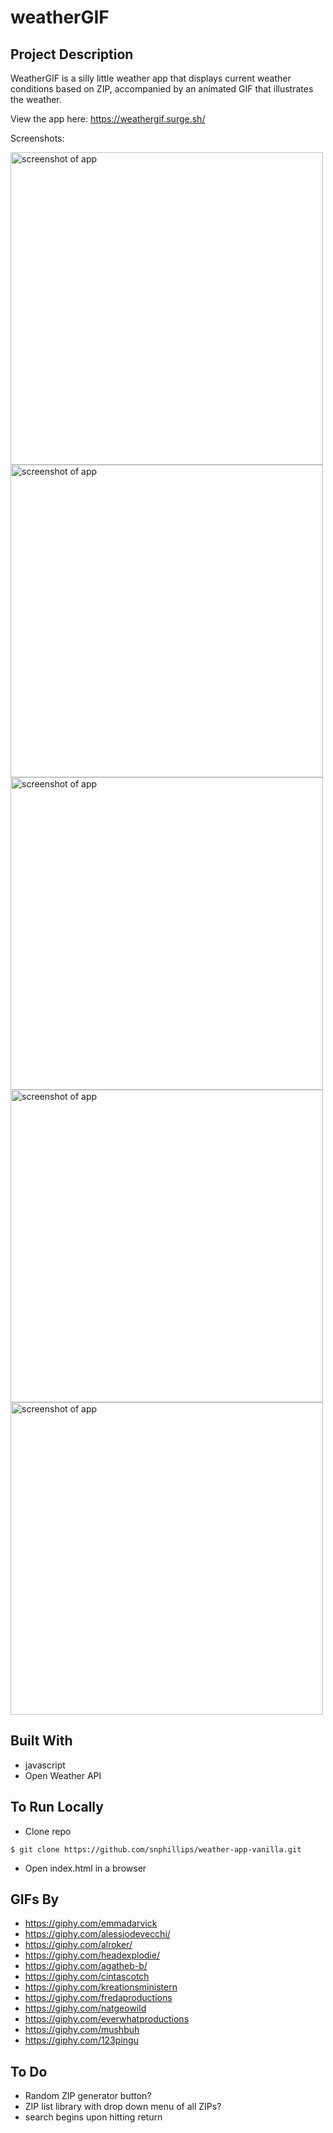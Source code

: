 # weatherGIF

## Project Description

WeatherGIF is a silly little weather app that displays current weather conditions based on ZIP, accompanied by an animated GIF that illustrates the weather.

View the app here: https://weathergif.surge.sh/

Screenshots:

<img src="https://i.imgur.com/sZIOolK.png" width="500" alt="screenshot of app">
<img src="https://i.imgur.com/sQ76XfT.jpg" width="500" alt="screenshot of app">
<img src="https://i.imgur.com/iPDNNPO.jpg" width="500" alt="screenshot of app">
<img src="https://i.imgur.com/7xJLvzx.png" width="500" alt="screenshot of app">
<img src="https://i.imgur.com/G6PItKP.png" width="500" alt="screenshot of app">

## Built With
- javascript
- Open Weather API

## To Run Locally
- Clone repo

`$ git clone https://github.com/snphillips/weather-app-vanilla.git`
- Open index.html in a browser

## GIFs By
- https://giphy.com/emmadarvick
- https://giphy.com/alessiodevecchi/
- https://giphy.com/alroker/
- https://giphy.com/headexplodie/
- https://giphy.com/agatheb-b/
- https://giphy.com/cintascotch
- https://giphy.com/kreationsministern
- https://giphy.com/fredaproductions
- https://giphy.com/natgeowild
- https://giphy.com/everwhatproductions
- https://giphy.com/mushbuh
- https://giphy.com/123pingu


## To Do
- Random ZIP generator button?
- ZIP list library with drop down menu of all ZIPs?
- search begins upon hitting return
